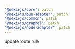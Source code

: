 ```yaml
---
"@nexiojs/core": patch
"@nexiojs/bun-adapter": patch
"@nexiojs/common": patch
"@nexiojs/graphql": patch
"@nexiojs/node-adapter": patch
---
```


update route rule
